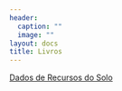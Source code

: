 ```yaml
---
header:
  caption: ""
  image: ""
layout: docs
title: Livros
---
```


[Dados de Recursos do Solo](dados-de-recursos-do-solo/_book)